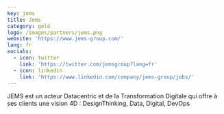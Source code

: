 ```yaml
---
key: jems
title: Jems
category: gold
logo: /images/partners/jems.png
website: 'https://www.jems-group.com/'
lang: fr
socials:
  - icon: twitter
    link: 'https://twitter.com/jemsgroup?lang=fr'
  - icon: linkedin
    link: 'https://www.linkedin.com/company/jems-group/jobs/'
---
```

JEMS est un acteur Datacentric et de la Transformation Digitale qui offre à ses clients une vision 4D : DesignThinking, Data, Digital, DevOps

